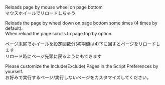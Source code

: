 Reloads page by mouse wheel on page bottom  
マウスホイールでリロードしちゃう

Reloads the page by wheel down on page bottom some times (4 times by default).  
When reload the page scrolls to page top by option.

ページ末尾でホイールを設定回数分(初期値は4)下に回すとページをリロードします  
リロード時にページ先頭に戻るようにもできます  

Please customize the Include(Exclude) Pages in the Script Preferences by yourself.  
お好みで実行するページ/実行しないページをカスタマイズしてください。
